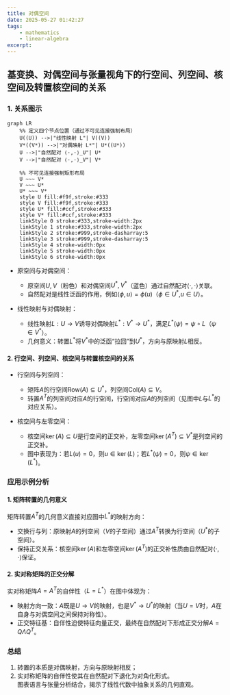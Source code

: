 ```yaml
---
title: 对偶空间
date: 2025-05-27 01:42:27
tags:
    - mathematics
    - linear-algebra
excerpt: 
---
```

## 基变换、对偶空间与张量视角下的行空间、列空间、核空间及转置核空间的关系

### 1. 关系图示
```mermaid
graph LR
    %% 定义四个节点位置（通过不可见连接强制布局）
    U((U)) -->|"线性映射 L"| V((V))
    V*((V*)) -->|"对偶映射 L*"| U*((U*))
    U -->|"自然配对 ⟨·,·⟩_U"| U*
    V -->|"自然配对 ⟨·,·⟩_V"| V*

    %% 不可见连接强制矩形布局
    U ~~~ V*
    V ~~~ U*
    U* ~~~ V*
    style U fill:#f9f,stroke:#333
    style V fill:#f9f,stroke:#333
    style U* fill:#ccf,stroke:#333
    style V* fill:#ccf,stroke:#333
    linkStyle 0 stroke:#333,stroke-width:2px
    linkStyle 1 stroke:#333,stroke-width:2px
    linkStyle 2 stroke:#999,stroke-dasharray:5
    linkStyle 3 stroke:#999,stroke-dasharray:5
    linkStyle 4 stroke-width:0px
    linkStyle 5 stroke-width:0px
    linkStyle 6 stroke-width:0px
```

- 原空间与对偶空间：  
  - 原空间$U, V$（粉色）和对偶空间$U^*, V^*$（蓝色）通过自然配对$\langle \cdot, \cdot \rangle$关联。  
  - 自然配对是线性泛函的作用，例如$\langle \phi, u \rangle = \phi(u)$（$\phi \in U^*$,$u \in U$）。

- 线性映射与对偶映射：  
  - 线性映射$L: U \to V$诱导对偶映射$L^*: V^* \to U^*$，满足$L^*(\psi) = \psi \circ L$（$\psi \in V^*$）。  
  - 几何意义：转置$L^*$将$V^*$中的泛函“拉回”到$U^*$，方向与原映射$L$相反。


#### 2. 行空间、列空间、核空间与转置核空间的关系
- 行空间与列空间：  
  - 矩阵$A$的行空间$\text{Row}(A) \subseteq U^*$，列空间$\text{Col}(A) \subseteq V$。  
  - 转置$A^T$的列空间对应$A$的行空间，行空间对应$A$的列空间（见图中$L$与$L^*$的对应关系）。

- 核空间与左零空间：  
  - 核空间$\ker(A) \subseteq U$是行空间的正交补，左零空间$\ker(A^T) \subseteq V^*$是列空间的正交补。  
  - 图中表现为：若$L(u) = 0$，则$u \in \ker(L)$；若$L^*(\psi) = 0$，则$\psi \in \ker(L^*)$。


### 应用示例分析

#### 1. 矩阵转置的几何意义
矩阵转置$A^T$的几何意义直接对应图中$L^*$的映射方向：  
- 交换行与列：原映射$A$的列空间（$V$的子空间）通过$A^T$转换为行空间（$U^*$的子空间）。  
- 保持正交关系：核空间$\ker(A)$和左零空间$\ker(A^T)$的正交补性质由自然配对$\langle \cdot, \cdot \rangle$保证。


#### 2. 实对称矩阵的正交分解
实对称矩阵$A = A^T$的自伴性（$L = L^*$）在图中体现为：  
- 映射方向一致：$A$既是$U \to V$的映射，也是$V^* \to U^*$的映射（当$U = V$时，$A$在自身与对偶空间之间保持对称性）。  
- 正交特征基：自伴性迫使特征向量正交，最终在自然配对下形成正交分解$A = Q \Lambda Q^T$。


### 总结
1. 转置的本质是对偶映射，方向与原映射相反；  
2. 实对称矩阵的自伴性使其在自然配对下退化为对角化形式。  
图表语言与张量分析结合，揭示了线性代数中抽象关系的几何直观。